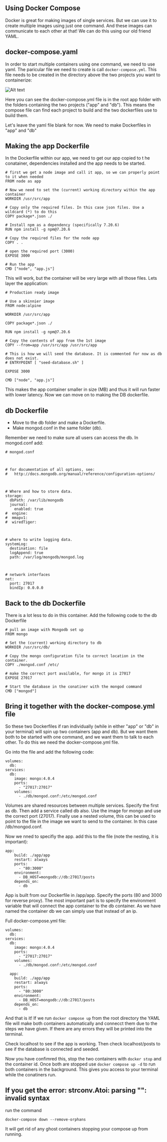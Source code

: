 ## Using Docker Compose

Docker is great for making images of single services. But we can use it to create multiple images using just one command. And these images can communicate to each other at that! We can do this using our old friend YAML.

## docker-compose.yaml

In order to start multiple containers using one command, we need to use yaml. The paricular file we need to create is call `docker-compose.yml`. This file needs to be created in the directory above the two projects you want to containerize:

![Alt text](/images/docker-compose-structure.jpg "Proper file structure for docker-compose.yml")

Here you can see the docker-compose.yml file is in the root app folder with the folders containing the two projects ("app" and "db"). This means the compose file can find each project to build and the two dockerfiles use to build them.

Let's leave the yaml file blank for now. We need to make Dockerfiles in "app" and "db"

## Making the app Dockerfile

In the Dockerfile within our app, we need to get our app copied to t he conatainer, dependencies installed and the app needs to be started.

```
# first we get a node image and call it app, so we can properly point to it when needed
FROM node as app

# Now we need to set the (current) working directory within the app container
WORKDIR /usr/src/app

# Copy only the required files. In this case json files. Use a wildcard (*) to do this 
COPY package*.json ./

# Install npm as a dependency (specifically 7.20.6)
RUN npm install -g npm@7.20.6

# Copy the required files for the node app
COPY . .

# open the required port (3000)
EXPOSE 3000

# Run the app
CMD ["node", "app.js"]
```

This will work, but the container will be very large with all those files. Lets layer the application:

```
# Production ready image

# Use a skinnier image
FROM node:alpine

WORKDIR /usr/src/app

COPY package*.json ./

RUN npm install -g npm@7.20.6

# Copy the contents of app from the 1st image
COPY --from=app /usr/src/app /usr/src/app

# This is how we will seed the database. It is commented for now as db does not exist.
# ENTRYPOINT [ "seed-database.sh" ]

EXPOSE 3000

CMD ["node", "app.js"]
```

This makes the app container smaller in size (MB) and thus it will run faster with lower latency. Now we can move on to making the DB dockerfile.

## db Dockerfile

- Move to the db folder and make a Dockerfile.
- Make mongod.conf in the same folder (db).

Remember we need to make sure all users can access the db. In mongod.conf add:
```
# mongod.conf



# for documentation of all options, see:
#   http://docs.mongodb.org/manual/reference/configuration-options/



# Where and how to store data.
storage:
  dbPath: /var/lib/mongodb
  journal:
    enabled: true
#  engine:
#  mmapv1:
#  wiredTiger:



# where to write logging data.
systemLog:
  destination: file
  logAppend: true
  path: /var/log/mongodb/mongod.log



# network interfaces
net:
  port: 27017
  bindIp: 0.0.0.0
```
## Back to the db Dockerfile

There is a lot less to do in this container. Add the following code to the db Dockerfile

```
# pull an image with Mongodb set up
FROM mongo

# Set the (current) working directory to db
WORKDIR /usr/src/db/

# Copy the mongo configuration file to correct location in the container. 
COPY ./mongod.conf /etc/

# make the correct port available, for mongo it is 27017
EXPOSE 27017

# Start the database in the conatiner with the mongod command
CMD ["mongod"]
```

## Bring it together with the docker-compose.yml file

So these two Dockerfiles if ran individually (while in either "app" or "db" in your terminal) will spin up two containers (app and db). But we want them both to be started with one command, and we want them to talk to each other. To do this we need the docker-compose.yml file.

Go into the file and add the following code:
```
volumes:
  db:
services:
  db:
    image: mongo:4.0.4
    ports:
      - "27017:27017"
    volumes:
      - ./db/mongod.conf:/etc/mongod.conf
```
Volumes are shared resources between multiple services. Specify the first as db. Then add a service called db also. Use the image for mongo and use the correct port (27017). Finally use a nested volume, this can be used to point to the file in the image we want to send to the container. In this case /db/mongod.conf.

Now we nned to specifiy the app. add this to the file (note the nesting, it is important):
```
app:
    build: ./app/app
    restart: always
    ports:
      - "80:3000"
    environment:
      - DB_HOST=mongodb://db:27017/posts
    depends_on:
      - db
```

App is built from our Dockerfile in /app/app. Specify the ports (80 and 3000 for reverse proxy). The most important part is to specify the environment variable that will connect the app container to the db container. As we have named the container db we can simply use that instead of an ip.

Full docker-compose.yml file:
```
volumes:
  db:
services:
  db:
    image: mongo:4.0.4
    ports:
      - "27017:27017"
    volumes:
      - ./db/mongod.conf:/etc/mongod.conf

  app:
    build: ./app/app
    restart: always
    ports:
      - "80:3000"
    environment:
      - DB_HOST=mongodb://db:27017/posts
    depends_on:
      - db
```

And that is it! If we run `docker compose up` from the root directory the YAML file will make both containers automatically and connecct them due to the steps we have given. If there are any errors they will be printed into the terminal. 

Check localhost to see if the app is working. Then check localhost/posts to see if the database is connected and seeded.

Now you have confimred this, stop the two containers with `docker stop` and the container id. Once both are stopped use `docker compose up -d` to run both containers in the background. This gives you access to your terminal while the conatiners run.

## If you get the error: strconv.Atoi: parsing "": invalid syntax

run the command 

```
docker-compose down --remove-orphans
```

It will get rid of any ghost containers stopping your compose up from running.